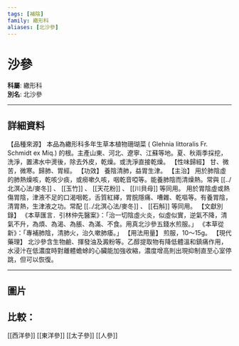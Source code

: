 ```yaml
---
tags: [補陰]
family: 繖形科
aliases: [北沙參]
---
```


# 沙參

**科屬**: 繖形科  
**別名**: 北沙參  

---

## 詳細資料
【品種來源】
本品為繖形科多年生草本植物珊瑚菜 (
Glehnia littoralis
Fr. Schmidt ex Miq.) 的根。主產山東、河北、遼寧、江蘇等地。夏、秋兩季採挖，洗淨，置沸水中燙後，除去外皮，乾燥。或洗淨直接乾燥。
【性味歸經】
甘、微苦，微寒。歸肺、胃經。
【功效】
養陰清肺，益胃生津。
【主治】
用於肺陰虛的肺熱燥咳，乾咳少痰，或癆嗽久咳，咽乾音啞等。能養肺陰而清燥熱。常與 [[../北溟心法/麥冬]] 、 [[玉竹]] 、 [[天花粉]] 、 [[川貝母]] 等同用。
用於胃陰虛或熱傷胃陰，津液不足的口渴咽乾，舌質紅繹，胃脘隱痛、嘈雜、乾嘔等。有養胃陰，清胃熱，生津液之功。常配 [[../北溟心法/麥冬]] 、 [[石斛]] 等同用。
【文獻別錄】
《本草匯言．引林仲先醫案》：「治一切陰虛火炎，似虛似實，逆氣不降，清氣不升，為煩、為渴、為脹、為滿、不食。用真北沙參五錢水煎服。」
《本草從新》：「專補肺陰，清肺火，治久嗽肺痿。」
【用法用量】
煎服，10～15g。
【現代藥理】
北沙參含生物鹼、揮發油及澱粉等。乙醇提取物有降低體溫和鎮痛作用，水浸汁在低濃度時對離體蟾蜍的心臟能加強收縮，濃度增高則出現抑制直至心室停跳，但可以恢復。

---

## 圖片
## 比較：
[[西洋參]]
[[東洋參]]
[[太子參]]
[[人參]]

